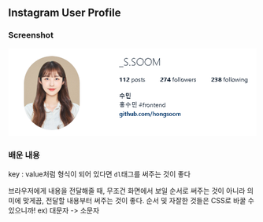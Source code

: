 ## Instagram User Profile

### Screenshot
<img src="./assets/Instagram-User-Profile.PNG" alt="인스타그램 프로필">

### 배운 내용
key : value처럼 형식이 되어 있다면 `dl`태그를 써주는 것이 좋다

브라우저에게 내용을 전달해줄 때, 무조건 화면에서 보일 순서로 써주는 것이 아니라 의미에 맞게끔, 전달할 내용부터 써주는 것이 좋다.
순서 및 자잘한 것들은 CSS로 바꿀 수 있으니까! ex) 대문자 -> 소문자
